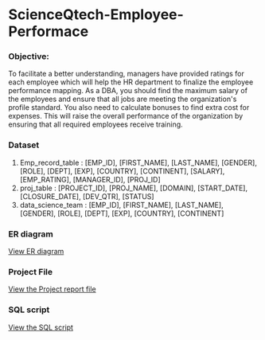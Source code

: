 # ScienceQtech-Employee-Performace

### Objective: 
To facilitate a better understanding, managers have provided ratings for each employee which will help the HR department to finalize the employee performance mapping. As a DBA, you should find the maximum salary of the employees and ensure that all jobs are meeting the organization's profile standard. You also need to calculate bonuses to find extra cost for expenses. This will raise the overall performance of the organization by ensuring that all required employees receive training.

### Dataset
1. Emp_record_table : [EMP_ID], [FIRST_NAME], [LAST_NAME], [GENDER], [ROLE], [DEPT], [EXP], [COUNTRY], [CONTINENT], [SALARY], [EMP_RATING], [MANAGER_ID], [PROJ_ID]
2. proj_table : [PROJECT_ID], [PROJ_NAME], [DOMAIN], [START_DATE], [CLOSURE_DATE], [DEV_QTR], [STATUS]
3. data_science_team : [EMP_ID], [FIRST_NAME], [LAST_NAME], [GENDER], [ROLE], [DEPT], [EXP], [COUNTRY], [CONTINENT]

### ER diagram
[View ER diagram](https://github.com/vibvinit/ScienceQtech-Employee-Performace/blob/main/ER%20diagram.png)

### Project File
[ View the Project report file](https://github.com/vibvinit/ScienceQtech-Employee-Performace/blob/main/ScienceQtech%20Employee%20performance%20Mapping.pdf)

### SQL script
[View the SQL script](https://github.com/vibvinit/ScienceQtech-Employee-Performace/blob/main/Project%201%20ScienceQtech%20Employee%20performance%20Mapping.sql)
